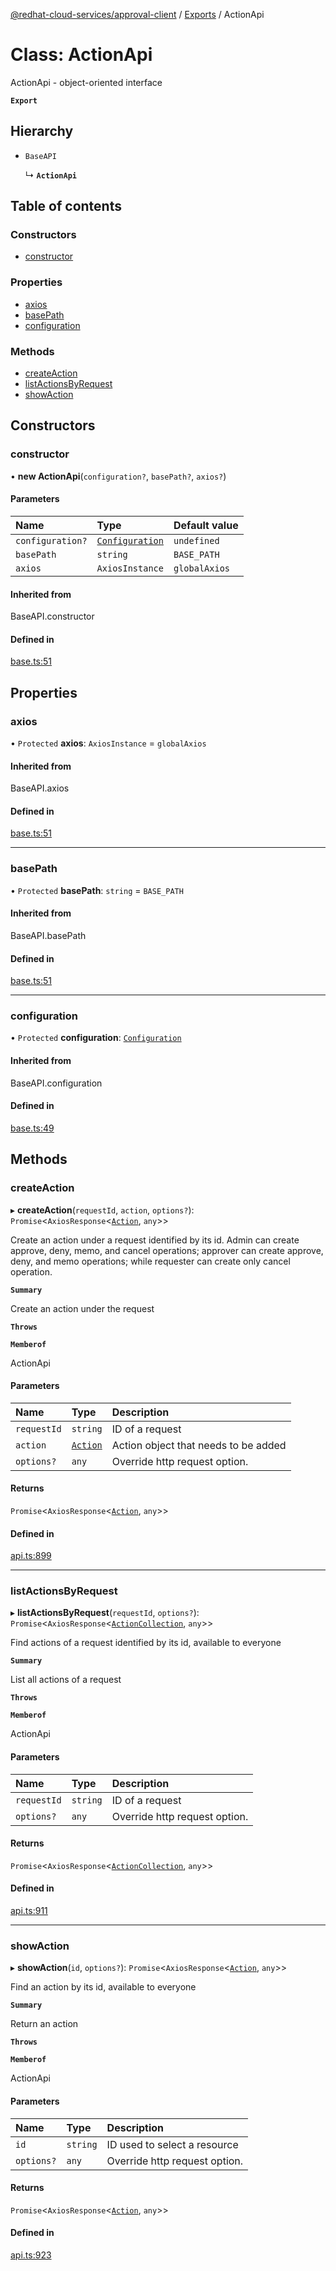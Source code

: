 [@redhat-cloud-services/approval-client](../README.md) / [Exports](../modules.md) / ActionApi

# Class: ActionApi

ActionApi - object-oriented interface

**`Export`**

## Hierarchy

- `BaseAPI`

  ↳ **`ActionApi`**

## Table of contents

### Constructors

- [constructor](ActionApi.md#constructor)

### Properties

- [axios](ActionApi.md#axios)
- [basePath](ActionApi.md#basepath)
- [configuration](ActionApi.md#configuration)

### Methods

- [createAction](ActionApi.md#createaction)
- [listActionsByRequest](ActionApi.md#listactionsbyrequest)
- [showAction](ActionApi.md#showaction)

## Constructors

### constructor

• **new ActionApi**(`configuration?`, `basePath?`, `axios?`)

#### Parameters

| Name | Type | Default value |
| :------ | :------ | :------ |
| `configuration?` | [`Configuration`](Configuration.md) | `undefined` |
| `basePath` | `string` | `BASE_PATH` |
| `axios` | `AxiosInstance` | `globalAxios` |

#### Inherited from

BaseAPI.constructor

#### Defined in

[base.ts:51](https://github.com/mkholjuraev/javascript-clients/blob/master/packages/approval/base.ts#L51)

## Properties

### axios

• `Protected` **axios**: `AxiosInstance` = `globalAxios`

#### Inherited from

BaseAPI.axios

#### Defined in

[base.ts:51](https://github.com/mkholjuraev/javascript-clients/blob/master/packages/approval/base.ts#L51)

___

### basePath

• `Protected` **basePath**: `string` = `BASE_PATH`

#### Inherited from

BaseAPI.basePath

#### Defined in

[base.ts:51](https://github.com/mkholjuraev/javascript-clients/blob/master/packages/approval/base.ts#L51)

___

### configuration

• `Protected` **configuration**: [`Configuration`](Configuration.md)

#### Inherited from

BaseAPI.configuration

#### Defined in

[base.ts:49](https://github.com/mkholjuraev/javascript-clients/blob/master/packages/approval/base.ts#L49)

## Methods

### createAction

▸ **createAction**(`requestId`, `action`, `options?`): `Promise`<`AxiosResponse`<[`Action`](../interfaces/Action.md), `any`\>\>

Create an action under a request identified by its id. Admin can create approve, deny, memo, and cancel operations; approver can create approve, deny, and memo operations; while requester can create only cancel operation.

**`Summary`**

Create an action under the request

**`Throws`**

**`Memberof`**

ActionApi

#### Parameters

| Name | Type | Description |
| :------ | :------ | :------ |
| `requestId` | `string` | ID of a request |
| `action` | [`Action`](../interfaces/Action.md) | Action object that needs to be added |
| `options?` | `any` | Override http request option. |

#### Returns

`Promise`<`AxiosResponse`<[`Action`](../interfaces/Action.md), `any`\>\>

#### Defined in

[api.ts:899](https://github.com/mkholjuraev/javascript-clients/blob/master/packages/approval/api.ts#L899)

___

### listActionsByRequest

▸ **listActionsByRequest**(`requestId`, `options?`): `Promise`<`AxiosResponse`<[`ActionCollection`](../interfaces/ActionCollection.md), `any`\>\>

Find actions of a request identified by its id, available to everyone

**`Summary`**

List all actions of a request

**`Throws`**

**`Memberof`**

ActionApi

#### Parameters

| Name | Type | Description |
| :------ | :------ | :------ |
| `requestId` | `string` | ID of a request |
| `options?` | `any` | Override http request option. |

#### Returns

`Promise`<`AxiosResponse`<[`ActionCollection`](../interfaces/ActionCollection.md), `any`\>\>

#### Defined in

[api.ts:911](https://github.com/mkholjuraev/javascript-clients/blob/master/packages/approval/api.ts#L911)

___

### showAction

▸ **showAction**(`id`, `options?`): `Promise`<`AxiosResponse`<[`Action`](../interfaces/Action.md), `any`\>\>

Find an action by its id, available to everyone

**`Summary`**

Return an action

**`Throws`**

**`Memberof`**

ActionApi

#### Parameters

| Name | Type | Description |
| :------ | :------ | :------ |
| `id` | `string` | ID used to select a resource |
| `options?` | `any` | Override http request option. |

#### Returns

`Promise`<`AxiosResponse`<[`Action`](../interfaces/Action.md), `any`\>\>

#### Defined in

[api.ts:923](https://github.com/mkholjuraev/javascript-clients/blob/master/packages/approval/api.ts#L923)

